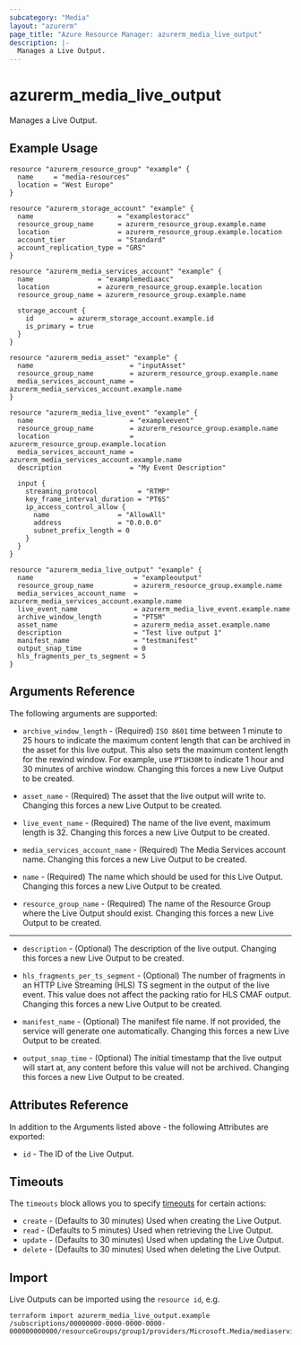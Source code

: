 ```yaml
---
subcategory: "Media"
layout: "azurerm"
page_title: "Azure Resource Manager: azurerm_media_live_output"
description: |-
  Manages a Live Output.
---
```


# azurerm_media_live_output

Manages a Live Output.

## Example Usage

```hcl
resource "azurerm_resource_group" "example" {
  name     = "media-resources"
  location = "West Europe"
}

resource "azurerm_storage_account" "example" {
  name                     = "examplestoracc"
  resource_group_name      = azurerm_resource_group.example.name
  location                 = azurerm_resource_group.example.location
  account_tier             = "Standard"
  account_replication_type = "GRS"
}

resource "azurerm_media_services_account" "example" {
  name                = "examplemediaacc"
  location            = azurerm_resource_group.example.location
  resource_group_name = azurerm_resource_group.example.name

  storage_account {
    id         = azurerm_storage_account.example.id
    is_primary = true
  }
}

resource "azurerm_media_asset" "example" {
  name                        = "inputAsset"
  resource_group_name         = azurerm_resource_group.example.name
  media_services_account_name = azurerm_media_services_account.example.name
}

resource "azurerm_media_live_event" "example" {
  name                        = "exampleevent"
  resource_group_name         = azurerm_resource_group.example.name
  location                    = azurerm_resource_group.example.location
  media_services_account_name = azurerm_media_services_account.example.name
  description                 = "My Event Description"

  input {
    streaming_protocol          = "RTMP"
    key_frame_interval_duration = "PT6S"
    ip_access_control_allow {
      name                 = "AllowAll"
      address              = "0.0.0.0"
      subnet_prefix_length = 0
    }
  }
}

resource "azurerm_media_live_output" "example" {
  name                         = "exampleoutput"
  resource_group_name          = azurerm_resource_group.example.name
  media_services_account_name  = azurerm_media_services_account.example.name
  live_event_name              = azurerm_media_live_event.example.name
  archive_window_length        = "PT5M"
  asset_name                   = azurerm_media_asset.example.name
  description                  = "Test live output 1"
  manifest_name                = "testmanifest"
  output_snap_time             = 0
  hls_fragments_per_ts_segment = 5
}
```

## Arguments Reference

The following arguments are supported:

* `archive_window_length` - (Required) `ISO 8601` time between 1 minute to 25 hours to indicate the maximum content length that can be archived in the asset for this live output. This also sets the maximum content length for the rewind window. For example, use `PT1H30M` to indicate 1 hour and 30 minutes of archive window. Changing this forces a new Live Output to be created.

* `asset_name` - (Required) The asset that the live output will write to. Changing this forces a new Live Output to be created.

* `live_event_name` - (Required) The name of the live event, maximum length is 32. Changing this forces a new Live Output to be created.

* `media_services_account_name` - (Required) The Media Services account name. Changing this forces a new Live Output to be created.

* `name` - (Required) The name which should be used for this Live Output. Changing this forces a new Live Output to be created.

* `resource_group_name` - (Required) The name of the Resource Group where the Live Output should exist. Changing this forces a new Live Output to be created.

---

* `description` - (Optional) The description of the live output. Changing this forces a new Live Output to be created.

* `hls_fragments_per_ts_segment` - (Optional) The number of fragments in an HTTP Live Streaming (HLS) TS segment in the output of the live event. This value does not affect the packing ratio for HLS CMAF output. Changing this forces a new Live Output to be created.

* `manifest_name` - (Optional) The manifest file name. If not provided, the service will generate one automatically. Changing this forces a new Live Output to be created.

* `output_snap_time` - (Optional) The initial timestamp that the live output will start at, any content before this value will not be archived. Changing this forces a new Live Output to be created.

## Attributes Reference

In addition to the Arguments listed above - the following Attributes are exported: 

* `id` - The ID of the Live Output.

## Timeouts

The `timeouts` block allows you to specify [timeouts](https://www.terraform.io/docs/configuration/resources.html#timeouts) for certain actions:

* `create` - (Defaults to 30 minutes) Used when creating the Live Output.
* `read` - (Defaults to 5 minutes) Used when retrieving the Live Output.
* `update` - (Defaults to 30 minutes) Used when updating the Live Output.
* `delete` - (Defaults to 30 minutes) Used when deleting the Live Output.

## Import

Live Outputs can be imported using the `resource id`, e.g.

```shell
terraform import azurerm_media_live_output.example /subscriptions/00000000-0000-0000-0000-000000000000/resourceGroups/group1/providers/Microsoft.Media/mediaservices/account1/liveevents/event1/liveoutputs/output1
```
